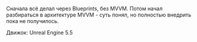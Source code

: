 Сначала всё делал через Blueprints, без MVVM. Потом начал разбираться в архитектуре MVVM - суть понял, но полностью внедрить пока не получилось.

Движок: Unreal Engine 5.5
